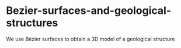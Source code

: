 # Bezier-surfaces-and-geological-structures

We use Bézier surfaces to obtain a 3D model of a geological structure
